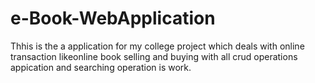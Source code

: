 # e-Book-WebApplication
Thhis is the a application for my college project which deals with online transaction likeonline book selling and buying with all crud operations appication and searching operation is 
work.
